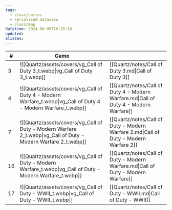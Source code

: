 ```yaml
---
tags:
  - class/series
  - serialised-dataview
  - class/map
datetime: 2024-08-09T16:25:10
updated: 
aliases: 
---
```

<!-- QueryToSerialize: table without id sequence as "#", embed(link(thumbnail)) as Game, file.link as ""  from #class/video-game where series = [[]] sort sequence -->
<!-- SerializedQuery: table without id sequence as "#", embed(link(thumbnail)) as Game, file.link as ""  from #class/video-game where series = [[]] sort sequence -->

| #  | Game                                                                                                           |                                                                                      |
| -- | -------------------------------------------------------------------------------------------------------------- | ------------------------------------------------------------------------------------ |
| 3  | ![[Quartz/assets/covers/vg_Call of Duty 3_t.webp\|vg_Call of Duty 3_t.webp]]                                   | [[Quartz/notes/Call of Duty 3.md\|Call of Duty 3]]                                   |
| 4  | ![[Quartz/assets/covers/vg_Call of Duty 4 - Modern Warfare_t.webp\|vg_Call of Duty 4 - Modern Warfare_t.webp]] | [[Quartz/notes/Call of Duty 4 - Modern Warfare.md\|Call of Duty 4 - Modern Warfare]] |
| 7  | ![[Quartz/assets/covers/vg_Call of Duty - Modern Warfare 2_t.webp\|vg_Call of Duty - Modern Warfare 2_t.webp]] | [[Quartz/notes/Call of Duty - Modern Warfare 2.md\|Call of Duty - Modern Warfare 2]] |
| 16 | ![[Quartz/assets/covers/vg_Call of Duty - Modern Warfare_t.webp\|vg_Call of Duty - Modern Warfare_t.webp]]     | [[Quartz/notes/Call of Duty - Modern Warfare.md\|Call of Duty - Modern Warfare]]     |
| 17 | ![[Quartz/assets/covers/vg_Call of Duty - WWII_t.webp\|vg_Call of Duty - WWII_t.webp]]                         | [[Quartz/notes/Call of Duty - WWII.md\|Call of Duty - WWII]]                         |
<!-- SerializedQuery END -->
